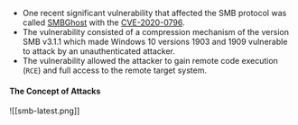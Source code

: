 - One recent significant vulnerability that affected the SMB protocol was called [SMBGhost](https://arista.my.site.com/AristaCommunity/s/article/SMBGhost-Wormable-Vulnerability-Analysis-CVE-2020-0796) with the [CVE-2020-0796](https://msrc.microsoft.com/update-guide/vulnerability/CVE-2020-0796). 
- The vulnerability consisted of a compression mechanism of the version SMB v3.1.1 which made Windows 10 versions 1903 and 1909 vulnerable to attack by an unauthenticated attacker. 
- The vulnerability allowed the attacker to gain remote code execution (`RCE`) and full access to the remote target system.
#### The Concept of Attacks
![[smb-latest.png]]